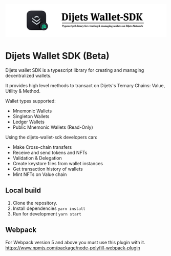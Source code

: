 <div align="center">
  <img src="resources/wallet-sdk.png?raw=true">
</div>

# Dijets Wallet SDK (Beta)

Dijets wallet SDK is a typescript library for creating and managing decentralized wallets.

It provides high level methods to transact on Dijets's Ternary Chains: Value, Utility & Method.

Wallet types supported:

-   Mnemonic Wallets
-   Singleton Wallets
-   Ledger Wallets
-   Public Mnemonic Wallets (Read-Only)

Using the dijets-wallet-sdk developers can:

-   Make Cross-chain transfers
-   Receive and send tokens and NFTs
-   Validation & Delegation
-   Create keystore files from wallet instances
-   Get transaction history of wallets
-   Mint NFTs on Value chain

## Local build

1. Clone the repository.
2. Install dependencies `yarn install`
3. Run for development `yarn start`

## Webpack

For Webpack version 5 and above you must use this plugin with it. https://www.npmjs.com/package/node-polyfill-webpack-plugin
